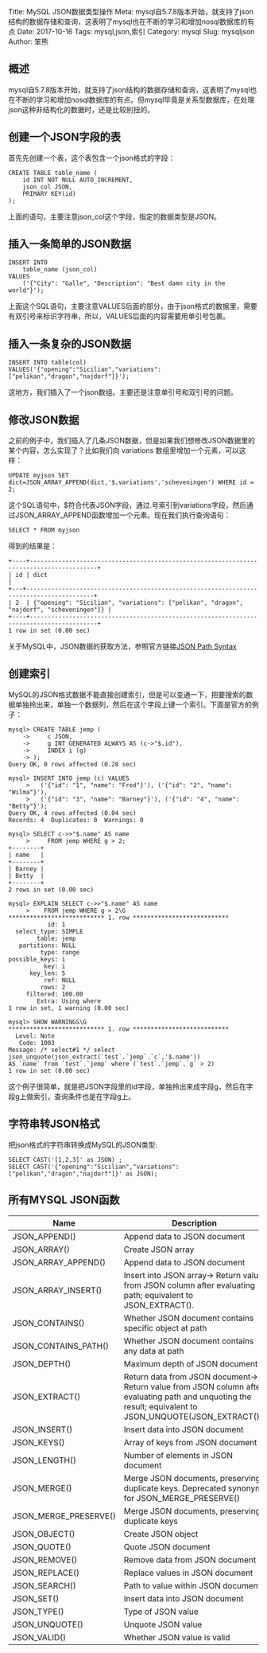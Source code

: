 Title: MySQL JSON数据类型操作
Meta: mysql自5.7.8版本开始，就支持了json结构的数据存储和查询，这表明了mysql也在不断的学习和增加nosql数据库的有点
Date: 2017-10-16
Tags: mysql,json,索引
Category: mysql
Slug: mysqljson
Author: 笨熊

## 概述
mysql自5.7.8版本开始，就支持了json结构的数据存储和查询，这表明了mysql也在不断的学习和增加nosql数据库的有点。但mysql毕竟是关系型数据库，在处理json这种非结构化的数据时，还是比较别扭的。

## 创建一个JSON字段的表
首先先创建一个表，这个表包含一个json格式的字段：

    CREATE TABLE table_name (
        id INT NOT NULL AUTO_INCREMENT, 
        json_col JSON,
        PRIMARY KEY(id)
    );

上面的语句，主要注意json_col这个字段，指定的数据类型是JSON。

## 插入一条简单的JSON数据
    INSERT INTO
        table_name (json_col) 
    VALUES
        ('{"City": "Galle", "Description": "Best damn city in the world"}');
        
上面这个SQL语句，主要注意VALUES后面的部分，由于json格式的数据里，需要有双引号来标识字符串，所以，VALUES后面的内容需要用单引号包裹。

## 插入一条复杂的JSON数据
    INSERT INTO table(col) 
    VALUES('{"opening":"Sicilian","variations":["pelikan","dragon","najdorf"]}');
    
这地方，我们插入了一个json数组。主要还是注意单引号和双引号的问题。

## 修改JSON数据
之前的例子中，我们插入了几条JSON数据，但是如果我们想修改JSON数据里的某个内容，怎么实现了？比如我们向 variations 数组里增加一个元素，可以这样：

    UPDATE myjson SET dict=JSON_ARRAY_APPEND(dict,'$.variations','scheveningen') WHERE id = 2;

这个SQL语句中，$符合代表JSON字段，通过.号索引到variations字段，然后通过JSON_ARRAY_APPEND函数增加一个元素。现在我们执行查询语句：
    
    SELECT * FROM myjson
    
得到的结果是：

    +----+-----------------------------------------------------------------------------------------+
    | id | dict                                                                                    |
    +---+-----------------------------------------------------------------------------------------+
    | 2  | {"opening": "Sicilian", "variations": ["pelikan", "dragon", "najdorf", "scheveningen"]} |
    +----+-----------------------------------------------------------------------------------------+
    1 row in set (0.00 sec)
    
关于MySQL中，JSON数据的获取方法，参照官方链接[JSON Path Syntax](https://dev.mysql.com/doc/refman/5.7/en/json-path-syntax.html)

## 创建索引
MySQL的JSON格式数据不能直接创建索引，但是可以变通一下，把要搜索的数据单独拎出来，单独一个数据列，然后在这个字段上键一个索引。下面是官方的例子：

    mysql> CREATE TABLE jemp (
        ->     c JSON,
        ->     g INT GENERATED ALWAYS AS (c->"$.id"),
        ->     INDEX i (g)
        -> );
    Query OK, 0 rows affected (0.28 sec)
    
    mysql> INSERT INTO jemp (c) VALUES
         >   ('{"id": "1", "name": "Fred"}'), ('{"id": "2", "name": "Wilma"}'),
         >   ('{"id": "3", "name": "Barney"}'), ('{"id": "4", "name": "Betty"}');
    Query OK, 4 rows affected (0.04 sec)
    Records: 4  Duplicates: 0  Warnings: 0
    
    mysql> SELECT c->>"$.name" AS name
         >     FROM jemp WHERE g > 2;
    +--------+
    | name   |
    +--------+
    | Barney |
    | Betty  |
    +--------+
    2 rows in set (0.00 sec)
    
    mysql> EXPLAIN SELECT c->>"$.name" AS name
         >    FROM jemp WHERE g > 2\G
    *************************** 1. row ***************************
               id: 1
      select_type: SIMPLE
            table: jemp
       partitions: NULL
             type: range
    possible_keys: i
              key: i
          key_len: 5
              ref: NULL
             rows: 2
         filtered: 100.00
            Extra: Using where
    1 row in set, 1 warning (0.00 sec)
    
    mysql> SHOW WARNINGS\G
    *************************** 1. row ***************************
      Level: Note
       Code: 1003
    Message: /* select#1 */ select json_unquote(json_extract(`test`.`jemp`.`c`,'$.name'))
    AS `name` from `test`.`jemp` where (`test`.`jemp`.`g` > 2)
    1 row in set (0.00 sec)

这个例子很简单，就是把JSON字段里的id字段，单独拎出来成字段g，然后在字段g上做索引，查询条件也是在字段g上。

## 字符串转JSON格式
把json格式的字符串转换成MySQL的JSON类型:

    SELECT CAST('[1,2,3]' as JSON) ;
    SELECT CAST('{"opening":"Sicilian","variations":["pelikan","dragon","najdorf"]}' as JSON);
    
## 所有MYSQL JSON函数
Name      | Description
------ | -------------
JSON_APPEND()   | Append data to JSON document
JSON_ARRAY() | Create JSON array
JSON_ARRAY_APPEND() | Append data to JSON document
JSON_ARRAY_INSERT() | Insert into JSON array->  Return value from JSON column after evaluating path; equivalent to JSON_EXTRACT().
JSON_CONTAINS() | Whether JSON document contains specific object at path
JSON_CONTAINS_PATH() | Whether JSON document contains any data at path
JSON_DEPTH() | Maximum depth of JSON document
JSON_EXTRACT() |    Return data from JSON document->>   Return value from JSON column after evaluating path and unquoting the result; equivalent to JSON_UNQUOTE(JSON_EXTRACT()).
JSON_INSERT() | Insert data into JSON document
JSON_KEYS()  | Array of keys from JSON document
JSON_LENGTH() | Number of elements in JSON document
JSON_MERGE() | Merge JSON documents, preserving duplicate keys. Deprecated synonym for JSON_MERGE_PRESERVE()
JSON_MERGE_PRESERVE() | Merge JSON documents, preserving duplicate keys
JSON_OBJECT() | Create JSON object
JSON_QUOTE() | Quote JSON document
JSON_REMOVE() | Remove data from JSON document
JSON_REPLACE()   | Replace values in JSON document
JSON_SEARCH() | Path to value within JSON document
JSON_SET() | Insert data into JSON document
JSON_TYPE() |   Type of JSON value
JSON_UNQUOTE() |    Unquote JSON value
JSON_VALID() | Whether JSON value is valid

